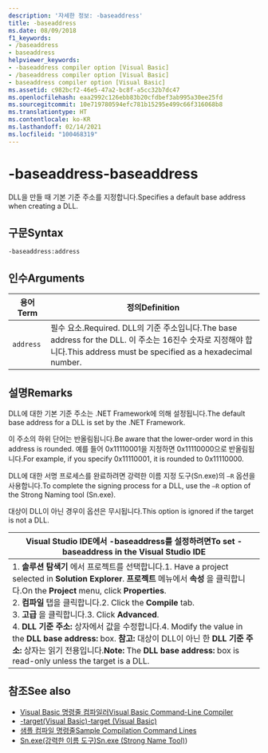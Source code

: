 ```yaml
---
description: '자세한 정보: -baseaddress'
title: -baseaddress
ms.date: 08/09/2018
f1_keywords:
- /baseaddress
- baseaddress
helpviewer_keywords:
- -baseaddress compiler option [Visual Basic]
- /baseaddress compiler option [Visual Basic]
- baseaddress compiler option [Visual Basic]
ms.assetid: c982bcf2-46e5-47a2-bc8f-a5cc32b7dc47
ms.openlocfilehash: eaa2992c126ebb83b20cfdbef3ab995a30ee25fd
ms.sourcegitcommit: 10e719780594efc781b15295e499c66f316068b8
ms.translationtype: HT
ms.contentlocale: ko-KR
ms.lasthandoff: 02/14/2021
ms.locfileid: "100468319"
---
```

# <a name="-baseaddress"></a><span data-ttu-id="d1e0f-103">-baseaddress</span><span class="sxs-lookup"><span data-stu-id="d1e0f-103">-baseaddress</span></span>

<span data-ttu-id="d1e0f-104">DLL을 만들 때 기본 기준 주소를 지정합니다.</span><span class="sxs-lookup"><span data-stu-id="d1e0f-104">Specifies a default base address when creating a DLL.</span></span>  
  
## <a name="syntax"></a><span data-ttu-id="d1e0f-105">구문</span><span class="sxs-lookup"><span data-stu-id="d1e0f-105">Syntax</span></span>  
  
```console  
-baseaddress:address  
```  
  
## <a name="arguments"></a><span data-ttu-id="d1e0f-106">인수</span><span class="sxs-lookup"><span data-stu-id="d1e0f-106">Arguments</span></span>  
  
|<span data-ttu-id="d1e0f-107">용어</span><span class="sxs-lookup"><span data-stu-id="d1e0f-107">Term</span></span>|<span data-ttu-id="d1e0f-108">정의</span><span class="sxs-lookup"><span data-stu-id="d1e0f-108">Definition</span></span>|  
|---|---|  
|`address`|<span data-ttu-id="d1e0f-109">필수 요소.</span><span class="sxs-lookup"><span data-stu-id="d1e0f-109">Required.</span></span> <span data-ttu-id="d1e0f-110">DLL의 기준 주소입니다.</span><span class="sxs-lookup"><span data-stu-id="d1e0f-110">The base address for the DLL.</span></span> <span data-ttu-id="d1e0f-111">이 주소는 16진수 숫자로 지정해야 합니다.</span><span class="sxs-lookup"><span data-stu-id="d1e0f-111">This address must be specified as a hexadecimal number.</span></span>|  
  
## <a name="remarks"></a><span data-ttu-id="d1e0f-112">설명</span><span class="sxs-lookup"><span data-stu-id="d1e0f-112">Remarks</span></span>  

 <span data-ttu-id="d1e0f-113">DLL에 대한 기본 기준 주소는 .NET Framework에 의해 설정됩니다.</span><span class="sxs-lookup"><span data-stu-id="d1e0f-113">The default base address for a DLL is set by the .NET Framework.</span></span>  
  
 <span data-ttu-id="d1e0f-114">이 주소의 하위 단어는 반올림됩니다.</span><span class="sxs-lookup"><span data-stu-id="d1e0f-114">Be aware that the lower-order word in this address is rounded.</span></span> <span data-ttu-id="d1e0f-115">예를 들어 0x11110001을 지정하면 0x11110000으로 반올림됩니다.</span><span class="sxs-lookup"><span data-stu-id="d1e0f-115">For example, if you specify 0x11110001, it is rounded to 0x11110000.</span></span>  
  
 <span data-ttu-id="d1e0f-116">DLL에 대한 서명 프로세스를 완료하려면 강력한 이름 지정 도구(Sn.exe)의 `–R` 옵션을 사용합니다.</span><span class="sxs-lookup"><span data-stu-id="d1e0f-116">To complete the signing process for a DLL, use the `–R` option of the Strong Naming tool (Sn.exe).</span></span>  
  
 <span data-ttu-id="d1e0f-117">대상이 DLL이 아닌 경우이 옵션은 무시됩니다.</span><span class="sxs-lookup"><span data-stu-id="d1e0f-117">This option is ignored if the target is not a DLL.</span></span>  
  
|<span data-ttu-id="d1e0f-118">Visual Studio IDE에서 -baseaddress를 설정하려면</span><span class="sxs-lookup"><span data-stu-id="d1e0f-118">To set -baseaddress in the Visual Studio IDE</span></span>|  
|---|  
|<span data-ttu-id="d1e0f-119">1.  **솔루션 탐색기** 에서 프로젝트를 선택합니다.</span><span class="sxs-lookup"><span data-stu-id="d1e0f-119">1.  Have a project selected in **Solution Explorer**.</span></span> <span data-ttu-id="d1e0f-120">**프로젝트** 메뉴에서 **속성** 을 클릭합니다.</span><span class="sxs-lookup"><span data-stu-id="d1e0f-120">On the **Project** menu, click **Properties**.</span></span> <br /><span data-ttu-id="d1e0f-121">2.  **컴파일** 탭을 클릭합니다.</span><span class="sxs-lookup"><span data-stu-id="d1e0f-121">2.  Click the **Compile** tab.</span></span><br /><span data-ttu-id="d1e0f-122">3.  **고급** 을 클릭합니다.</span><span class="sxs-lookup"><span data-stu-id="d1e0f-122">3.  Click **Advanced**.</span></span><br /><span data-ttu-id="d1e0f-123">4.  **DLL 기준 주소:** 상자에서 값을 수정합니다.</span><span class="sxs-lookup"><span data-stu-id="d1e0f-123">4.  Modify the value in the **DLL base address:** box.</span></span> <span data-ttu-id="d1e0f-124">**참고:**      대상이 DLL이 아닌 한 **DLL 기준 주소:** 상자는 읽기 전용입니다.</span><span class="sxs-lookup"><span data-stu-id="d1e0f-124">**Note:**      The **DLL base address:** box is read-only unless the target is a DLL.</span></span>|  
  
## <a name="see-also"></a><span data-ttu-id="d1e0f-125">참조</span><span class="sxs-lookup"><span data-stu-id="d1e0f-125">See also</span></span>

- [<span data-ttu-id="d1e0f-126">Visual Basic 명령줄 컴파일러</span><span class="sxs-lookup"><span data-stu-id="d1e0f-126">Visual Basic Command-Line Compiler</span></span>](index.md)
- [<span data-ttu-id="d1e0f-127">-target(Visual Basic)</span><span class="sxs-lookup"><span data-stu-id="d1e0f-127">-target (Visual Basic)</span></span>](target.md)
- [<span data-ttu-id="d1e0f-128">샘플 컴파일 명령줄</span><span class="sxs-lookup"><span data-stu-id="d1e0f-128">Sample Compilation Command Lines</span></span>](sample-compilation-command-lines.md)
- <span data-ttu-id="d1e0f-129">[Sn.exe(강력한 이름 도구)](../../../framework/tools/sn-exe-strong-name-tool.md)</span><span class="sxs-lookup"><span data-stu-id="d1e0f-129">[Sn.exe (Strong Name Tool)](../../../framework/tools/sn-exe-strong-name-tool.md))</span></span>
